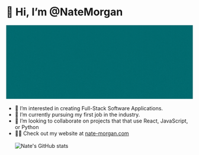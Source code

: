 # 👋 Hi, I’m @NateMorgan

<img src="Nate Morgan Software Engineer.gif" alt="Banner" width="600" height="200">

- 👀 I’m interested in creating Full-Stack Software Applications.
- 🌱 I’m currently pursuing my first job in the industry.
- 💞️ I’m looking to collaborate on projects that that use React, JavaScript, or Python
- 🧑‍💻 Check out my website at <a href="nate-morgan.com">nate-morgan.com</a>
<br><br/>
![Nate's GitHub stats](https://github-readme-stats.vercel.app/api?username=natemorgan&show_icons=true&count_private=true&theme=transparent)
